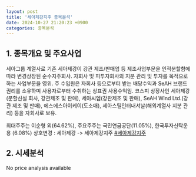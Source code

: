 ```yaml
---
layout: post
title: '세아제강지주 종목분석'
date: 2024-10-27 21:20:23 +0900
categories: 종목분석
---
```


## 1. 종목개요 및 주요사업

세아그룹 계열사로 기존 세아제강이 강관 제조/판매업 등 제조사업부문을 인적분할함에 따라 변경상장된 순수지주회사. 자회사 및 피투자회사의 지분 관리 및 투자를 목적으로 하는 사업부문을 영위. 주 수입원은 자회사 등으로부터 받는 배당수익과 SeAH 브랜드 권리를 소유하며 사용자로부터 수취하는 상표권 사용수익임. 코스피 상장사인 세아제강(분할신설 회사, 강관제조 및 판매), 세아씨엠(강판제조 및 판매), SeAH Wind Ltd.(강관 제조 및 판매), 에스에스아이케이(도소매), 세아스틸인터내셔날(해외계열사 지분 관리) 등을 자회사로 보유.

최대주주는 이순형 외(64.62%), 주요주주는 국민연금공단(11.05%), 한국투자신탁운용	(6.08%) 상호변경 : 세아제강 -> 세아제강지주
[#세아제강지주](#)

## 2. 시세분석

No price analysis available
